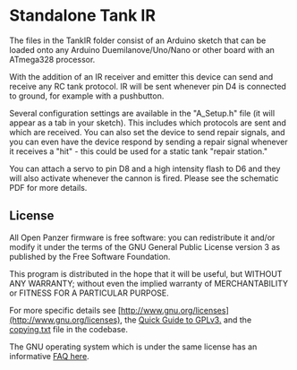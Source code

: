 # Standalone Tank IR 

The files in the TankIR folder consist of an Arduino sketch that can be loaded onto any Arduino Duemilanove/Uno/Nano or other board with an ATmega328 processor. 

With the addition of an IR receiver and emitter this device can send and receive any RC tank protocol. IR will be sent whenever pin D4 is connected to ground, for example with a pushbutton. 

Several configuration settings are available in the "A_Setup.h" file (it will appear as a tab in your sketch). This includes which protocols are sent and which are received. You can also set the device to send repair signals, and you can even have the device respond by sending a repair signal whenever it receives a "hit" - this could be used for a static tank "repair station." 

You can attach a servo to pin D8 and a high intensity flash to D6 and they will also activate whenever the cannon is fired. Please see the schematic PDF for more details. 


## License
All Open Panzer firmware is free software: you can redistribute it and/or modify it under the terms of the GNU General Public License version 3 as published by the Free Software Foundation.

This program is distributed in the hope that it will be useful, but WITHOUT ANY WARRANTY; without even the implied warranty of MERCHANTABILITY or FITNESS FOR A PARTICULAR PURPOSE. 

For more specific details see [http://www.gnu.org/licenses](http://www.gnu.org/licenses), the [Quick Guide to GPLv3.](http://www.gnu.org/licenses/quick-guide-gplv3.html) and the [copying.txt](https://github.com/OpenPanzerProject/TCB/blob/master/COPYING.txt) file in the codebase.

The GNU operating system which is under the same license has an informative [FAQ here](http://www.gnu.org/licenses/gpl-faq.html).
